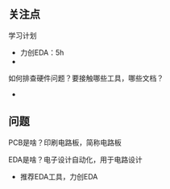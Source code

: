 

## 关注点

学习计划

- 力创EDA：5h
- 



如何排查硬件问题？要接触哪些工具，哪些文档？

- 

## 问题

PCB是啥？印刷电路板，简称电路板

EDA是啥？电子设计自动化，用于电路设计

- 推荐EDA工具，力创EDA
